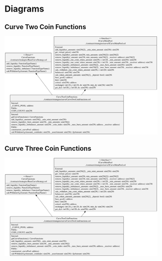 # Diagrams

## Curve Two Coin Functions

![CurveTwoCoinFunctions](../../../docs/CurveTwoCoinFunctions.svg)

## Curve Three Coin Functions

![CurveTwoCoinFunctions](../../../docs/CurveTwoCoinFunctions.svg)
